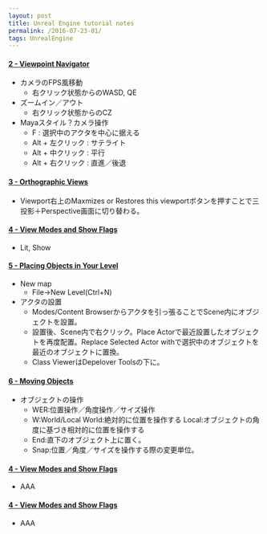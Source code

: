 ```yaml
---
layout: post
title: Unreal Engine tutorial notes
permalink: /2016-07-23-01/
tags: UnrealEngine
---
```


#### [2 - Viewpoint Navigator](https://www.youtube.com/watch?v=knI-XUbv2Wg)
+ カメラのFPS風移動
  - 右クリック状態からのWASD, QE
+ ズームイン／アウト
  - 右クリック状態からのCZ
+ Mayaスタイル？カメラ操作
  - F : 選択中のアクタを中心に据える
  - Alt + 左クリック : サテライト
  - Alt + 中クリック : 平行
  - Alt + 右クリック : 直進／後退

#### [3 - Orthographic Views](https://www.youtube.com/watch?v=7bIXDVEAhI0)
+ Viewport右上のMaxmizes or Restores this viewportボタンを押すことで三投影＋Perspective画面に切り替わる。

#### [4 - View Modes and Show Flags](https://www.youtube.com/watch?v=kFibDtlOXgQ)
+ Lit, Show

#### [5 - Placing Objects in Your Level](https://www.youtube.com/watch?v=yCiaulXn3KE)
+ New map
  - File->New Level(Ctrl+N)
+ アクタの設置
  - Modes/Content Browserからアクタを引っ張ることでScene内にオブジェクトを設置。
  - 設置後、Scene内で右クリック。Place Actorで最近設置したオブジェクトを再度配置。Replace Selected Actor withで選択中のオブジェクトを最近のオブジェクトに置換。
  - Class ViewerはDepelover Toolsの下に。

#### [6 - Moving Objects](https://www.youtube.com/watch?v=TfxeC_UX_Ko)
+ オブジェクトの操作
  - WER:位置操作／角度操作／サイズ操作
  - W:World/Local World:絶対的に位置を操作する Local:オブジェクトの角度に基づき相対的に位置を操作する
  - End:直下のオブジェクト上に置く。
  - Snap:位置／角度／サイズを操作する際の変更単位。

#### [4 - View Modes and Show Flags]()
+ AAA

#### [4 - View Modes and Show Flags]()
+ AAA

